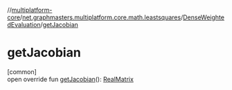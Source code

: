 //[multiplatform-core](../../../index.md)/[net.graphmasters.multiplatform.core.math.leastsquares](../index.md)/[DenseWeightedEvaluation](index.md)/[getJacobian](get-jacobian.md)

# getJacobian

[common]\
open override fun [getJacobian](get-jacobian.md)(): [RealMatrix](../../net.graphmasters.multiplatform.core.math.linear/-real-matrix/index.md)
